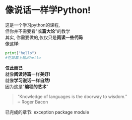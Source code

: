 # 像说话一样学Python!  
  
这是一个学习python的课程,  
但你并不需要看"**长篇大论**"的教学  
其实,
你需要做的,仅仅只是**阅读一些代码**  
像这样:
```py
print("hello")
#在屏幕上输出hello
```
**仅此而已**    
就像**阅读诗篇**一样**美好!**  
就像**学习说话**一样**自然!**  
因为这是"**编程的艺术**"  
  
> “Knowledge of languages is the doorway to wisdom.”   
> ‒ Roger Bacon

已完成的章节:
exception
package
module
